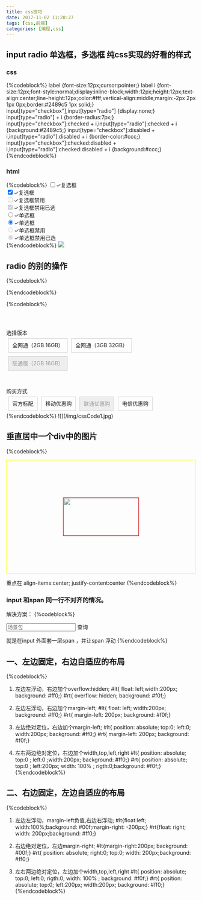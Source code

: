 ```yaml
---
title: css技巧
date: 2017-11-02 11:20:27
tags: [css,前端]
categories: [编程,css]
---
```


## input radio   单选框，多选框 纯css实现的好看的样式

### css
{%codeblock%}
label {font-size:12px;cursor:pointer;}
label i {font-size:12px;font-style:normal;display:inline-block;width:12px;height:12px;text-align:center;line-height:12px;color:#fff;vertical-align:middle;margin:-2px 2px 1px 0px;border:#2489c5 1px solid;}
input[type="checkbox"],input[type="radio"] {display:none;}
input[type="radio"] + i {border-radius:7px;}
input[type="checkbox"]:checked + i,input[type="radio"]:checked + i {background:#2489c5;}
input[type="checkbox"]:disabled + i,input[type="radio"]:disabled + i {border-color:#ccc;}
input[type="checkbox"]:checked:disabled + i,input[type="radio"]:checked:disabled + i {background:#ccc;}
{%endcodeblock%}

### html
{%codeblock%}
<label><input type="checkbox"><i>✓</i>复选框</label><br>
<label><input type="checkbox" checked><i>✓</i>复选框</label><br>
<label><input type="checkbox" disabled><i>✓</i>复选框禁用</label><br>
<label><input type="checkbox" disabled checked><i>✓</i>复选框禁用已选</label><br>
<label><input type="radio" name="abc"><i>✓</i>单选框</label><br>
<label><input type="radio" name="abc" checked><i>✓</i>单选框</label><br>
<label><input type="radio" name="abc" disabled><i>✓</i>单选框禁用</label><br>
<label><input type="radio" name="def" disabled checked><i>✓</i>单选框禁用已选</label><br>
{%endcodeblock%}
![](/img/cssRadio.jpg)


## radio 的别的操作
{%codeblock%}
<style>
		
		.goods-info {
		  margin-top: 50px;
		  margin-bottom: 50px;
		}
		.goods-info .tag-label {
		  padding-top: 7px;
		}
		.goods-info .goods-tags {
		  margin-top: 2rem;
		}

		.tags-select {
		  font-size: 0;
		}
		.tags-select > .tag-select {
		  display: inline-block;
		  font-size: 14px;
		  margin: 5px;
		  position: relative;
		  font-weight: normal;
		}
		.tags-select > .tag-select .name {
		  display: block;
		  line-height: 20px;
		  padding: 8px 10px;
		  border: 1px solid #ccc;
		  cursor: pointer;
		}
		.tags-select > .tag-select input[type="radio"] {
		  position: absolute;
		  opacity: 0;
		  z-index: -1;
		}
		.tags-select > .tag-select input[type="radio"]:checked + .name {
		  border-color: #e3393c;
		}
		.tags-select > .tag-select input[type="radio"]:disabled + .name {
		  background: #eee;
		  color: #999;
		  cursor: not-allowed;
		}

	</style>
{%endcodeblock%}

{%codeblock%}
<div class="container goods-info">
  <div class="row goods-tags">
    <div class="col-md-2 tag-label">选择版本</div> 
    <div class="col-md-10">
      <div class="tags-select">
        <label class="tag-select">
          <input type="radio" name="version" value="1">
          <span class="name">全网通（2GB 16GB）</span>  
        </label>
        <label class="tag-select">
          <input type="radio" name="version" value="2">
          <span class="name">全网通（3GB 32GB）</span>  
        </label>  
        <label class="tag-select">
          <input type="radio" name="version" value="3" disabled>
          <span class="name">联通版（2GB 16GB）</span>  
        </label>  
      </div>  
    </div> 
  </div>
  <div class="row goods-tags">
    <div class="col-md-2 tag-label">购买方式</div> 
    <div class="col-md-10">
      <div class="tags-select">
        <label class="tag-select">
          <input type="radio" name="bye-type" value="1">
          <span class="name">官方标配</span>  
        </label>
        <label class="tag-select">
          <input type="radio" name="bye-type" value="2">
          <span class="name">移动优惠购</span>  
        </label>  
        <label class="tag-select">
          <input type="radio" name="bye-type" value="3" disabled>
          <span class="name">联通优惠购</span>  
        </label>  
        <label class="tag-select">
          <input type="radio" name="bye-type" value="4">
          <span class="name">电信优惠购</span>  
        </label>  
      </div>  
    </div> 
  </div>  
{%endcodeblock%}
![](/img/cssCode1.jpg)

## 垂直居中一个div中的图片
{%codeblock%}
<style>
		.vertical-container{
			height: 300px;
			display: flex;
			align-items: center;
			justify-content: center;
			border:1px solid yellow;
		}
		.vertical-container img{
			width:200px;
			height: 100px;
			border:1px solid red;
		}
	</style>

  <div class="vertical-container">
		<img src="">
	</div>

  重点在 align-items:center;
        justify-content:center
{%endcodeblock%}


### input 和span 同一行不对齐的情况。

解决方案：
{%codeblock%}
<div class="coverSearch">
  <span class="fl"><input type="text" class="searchSceneP" placeholder="场景包"></span>
  <span class="ScenePbtn btn-warning cursor"style="margin-left:0">查询</span>
</div>

就是在input 外面套一层span ，并让span 浮动
{%endcodeblock%}

## 一、左边固定，右边自适应的布局
{%codeblock%}
1. 左边左浮动，右边加个overflow:hidden;
   #lt{ float: left;width:200px; background: #ff0;}
   #rt{ overflow: hidden; background: #f0f;}

2. 左边左浮动，右边加个margin-left;
   #lt{ float: left; width:200px; background: #ff0;}
   #rt{ margin-left: 200px; background: #f0f;}

3. 左边绝对定位，右边加个margin-left;
   #lt{ position: absolute; top:0; left:0; width:200px; background: #ff0;}
   #rt{ margin-left: 200px; background: #f0f;}

4. 左右两边绝对定位，右边加个width,top,left,right
   #lt{ position: absolute; top:0 ; left:0 ;width:200px; background: #ff0;}
   #rt{ position: absolute; top:0 ; left:200px; width: 100% ; rigth:0;background: #f0f;}
{%endcodeblock%}

## 二、右边固定，左边自适应的布局
{%codeblock%}
1. 左边左浮动，margin-left负值,右边右浮动;
   #lt{float:left; width:100%;background: #00f;margin-right: -200px;}
   #rt{float: right; width: 200px;background: #ff0;}

2. 右边绝对定位，左边margin-right;
   #lt{margin-right:200px; background: #00f;}
   #rt{ position: absolute; right:0; top:0; width: 200px;background: #ff0;}

3. 左右两边绝对定位，左边加个width,top,left,right
   #lt{ position: absolute; top:0; left:0; rigth:0; width: 100% ; background: #f0f;}
   #rt{ position: absolute; top:0; left:200px; width:200px; background: #ff0;}
{%endcodeblock%}